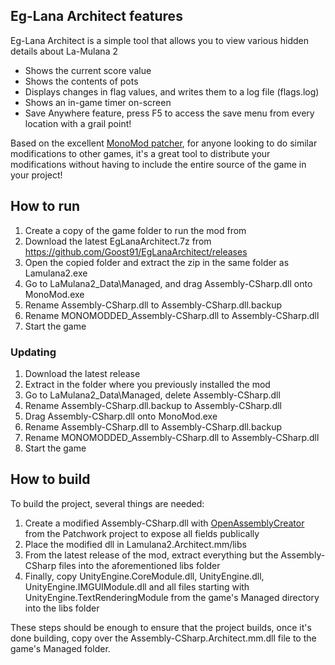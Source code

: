 ## Eg-Lana Architect features
Eg-Lana Architect is a simple tool that allows you to view various hidden details about La-Mulana 2
* Shows the current score value
* Shows the contents of pots
* Displays changes in flag values, and writes them to a log file (flags.log)
* Shows an in-game timer on-screen
* Save Anywhere feature, press F5 to access the save menu from every location with a grail point!

Based on the excellent [MonoMod patcher](https://github.com/0x0ade/MonoMod), for anyone looking to do similar modifications to other games, it's a great tool to distribute your modifications without having to include the entire source of the game in your project!
## How to run
1. Create a copy of the game folder to run the mod from 
2. Download the latest EgLanaArchitect.7z from https://github.com/Goost91/EgLanaArchitect/releases
3. Open the copied folder and extract the zip in the same folder as Lamulana2.exe
4. Go to LaMulana2_Data\Managed, and drag Assembly-CSharp.dll onto MonoMod.exe
5. Rename Assembly-CSharp.dll to Assembly-CSharp.dll.backup
6. Rename MONOMODDED_Assembly-CSharp.dll to Assembly-CSharp.dll
7. Start the game

### Updating
1. Download the latest release
2. Extract in the folder where you previously installed the mod
3. Go to LaMulana2_Data\Managed, delete Assembly-CSharp.dll
4. Rename Assembly-CSharp.dll.backup to Assembly-CSharp.dll 
5. Drag Assembly-CSharp.dll onto MonoMod.exe
6. Rename Assembly-CSharp.dll to Assembly-CSharp.dll.backup
7. Rename MONOMODDED_Assembly-CSharp.dll to Assembly-CSharp.dll
8. Start the game

## How to build
To build the project, several things are needed:
1. Create a modified Assembly-CSharp.dll with [OpenAssemblyCreator](https://github.com/GregRos/Patchwork) from the Patchwork project to expose all fields publically
2. Place the modified dll in Lamulana2.Architect.mm/libs
3. From the latest release of the mod, extract everything but the Assembly-CSharp files into the aforementioned libs folder
4. Finally, copy UnityEngine.CoreModule.dll, UnityEngine.dll, UnityEngine.IMGUIModule.dll and all files starting with UnityEngine.TextRenderingModule from the game's Managed directory into the libs folder

These steps should be enough to ensure that the project builds, once it's done building, copy over the Assembly-CSharp.Architect.mm.dll file to the game's Managed folder.

